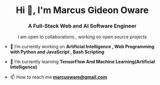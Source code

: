 <h1 align="center">Hi 👋, I'm Marcus Gideon Oware</h1>
<h3 align="center">A Full-Stack Web and AI Software Engineer</h3>



<p align="center">I am open to collaborations , working on open source projects</p>

- 🔭 I’m currently working on **Artificial Intelligence , Web Programming with Python and JavaScript ,  Bash Scripting**

- 🌱 I’m currently learning **TensorFlow And Machine Learning(Artificial Intelligence)**


- 📫 How to reach me **marcuoware@gmail.com**


